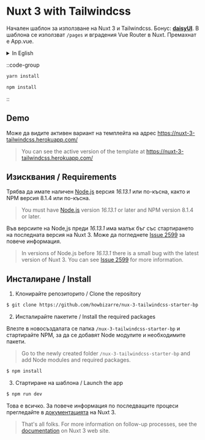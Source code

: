 ﻿# Nuxt 3 with Tailwindcss

Начален шаблон за използване на Nuxt 3 и Tailwindcss. Бонус: [**daisyUI**](https://daisyui.com/). В шаблона се използват `/pages` и вградения Vue Router в Nuxt. Премахнат е App.vue.

<details>
    <summary>In Eglish</summary>
    Initial template for using Nuxt 3 with Tailwindcss. Bonus: [**daisyUI**](https://daisyui.com/). The template uses `/pages` and the built-in Vue Router in Nuxt. App.vue has been removed.
</details>

::code-group

```bash [Yarn]
yarn install
```

```bash [NPM]
npm install
```

::

## Demo

Може да видите активен вариант на темплейта на адрес https://nuxt-3-tailwindcss.herokuapp.com/

> You can see the active version of the template at https://nuxt-3-tailwindcss.herokuapp.com/

## Изисквания / Requirements

Трябва да имате наличен [Node.js](https://nodejs.org/en/) версия _16.13.1_ или по-късна, както и NPM версия 8.1.4 или по-късна.

> You must have [Node.js](https://nodejs.org/en/) version _16.13.1_ or later and NPM version 8.1.4 or later.

Във версиите на Node,js преди _16.13.1_ има малък бъг със стартирането на последната версия на Nuxt 3. Може да погледнете [Issue 2599](https://github.com/nuxt/framework/issues/2599) за повече информация.

> In versions of Node.js before _16.13.1_ there is a small bug with the latest version of Nuxt 3. You can see [Issue 2599](https://github.com/nuxt/framework/issues/2599) for more information.

## Инсталиране / Install

1. Клонирайте репозиторито / Clone the repository

```bash
$ git clone https://github.com/howbizarre/nux-3-tailwindcss-starter-bp
```

2. Инсталирайте пакетите / Install the required packages

Влезте в новосъздалата се папка `/nux-3-tailwindcss-starter-bp` и стартирайте NPM, за да се добавят Node модулите и необходимите пакети.

> Go to the newly created folder `/nux-3-tailwindcss-starter-bp` and add Node modules and required packages.

```bash
$ npm install
```

3. Стартиране на шаблона / Launch the app

```bash
$ npm run dev
```

Това е всичко. За повече информация по последващите процеси прегледайте в [документацията](https://v3.nuxtjs.org/getting-started/commands) на Nuxt 3.

> That's all folks. For more information on follow-up processes, see the [documentation](https://v3.nuxtjs.org/getting-started/commands) on Nuxt 3 web site.
